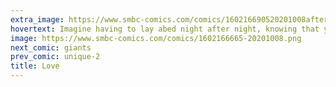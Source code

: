 ```yaml
---
extra_image: https://www.smbc-comics.com/comics/160216690520201008after.png
hovertext: Imagine having to lay abed night after night, knowing that you'll never have any first edition holofoils.
image: https://www.smbc-comics.com/comics/1602166665-20201008.png
next_comic: giants
prev_comic: unique-2
title: Love
---
```


